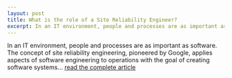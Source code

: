 ```yaml
---
layout: post
title: What is the role of a Site Reliability Engineer?
excerpt: In an IT environment, people and processes are as important as software. The concept of site reliability engineering, pioneered by Google, applies aspects of software engineering to operations with the goal of creating software systems […]
---
```


In an IT environment, people and processes are as important as software. The concept of site reliability engineering, pioneered by Google, applies aspects of software engineering to operations with the goal of creating software systems... [read the complete article](http://cloudacademy.com/blog/what-is-the-role-of-a-site-reliability-engineer/)

